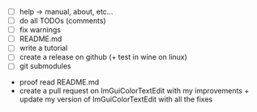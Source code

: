 - [ ] help -> manual, about, etc...
- [ ] do all TODOs (comments)
- [ ] fix warnings
- [ ] README.md
- [ ] write a tutorial
- [ ] create a release on github (+ test in wine on linux)
- [ ] git submodules

- proof read README.md
- create a pull request on ImGuiColorTextEdit with my improvements + update my version of ImGuiColorTextEdit with all the fixes